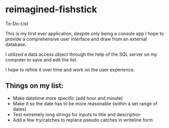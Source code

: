 # reimagined-fishstick
To-Do-List

This is my first ever application, despite only being a console app I hope to provide a comprehensive user interface and draw from an external database.

I utilized a data access object through the help of the SQL server on my computer to save and edit the list.

I hope to refine it over time and work on the user experience.

## Things on my list:
- Make datetime more specific (add hour and minute)
- Make it so the date has to be more reasonable (within a set range of dates)
- Test extremely long strings for inputs to title and description
- Add a few try/catches to replace pseudo catches in writeline form
